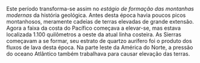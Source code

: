 ﻿Este período transforma-se assim no *estágio de formação das montanhas modernas* da história geológica. Antes desta época havia poucos picos montanhosos, meramente cadeias de terras elevadas de grande extensão. Agora a faixa da costa do Pacífico começava a elevar-se, mas estava localizada 1.100 quilômetros a oeste da atual linha costeira. As Sierras começavam a se formar, seu estrato de quartzo aurífero foi o produto dos fluxos de lava desta época. Na parte leste da América do Norte, a pressão do oceano Atlântico também trabalhava para causar elevação das terras.